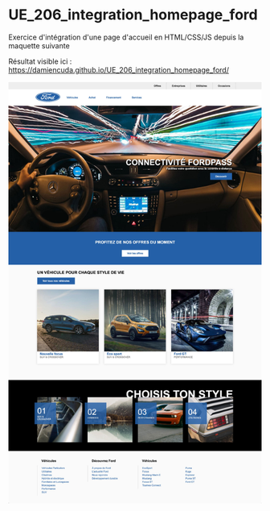 # UE_206_integration_homepage_ford

Exercice d'intégration d'une page d'accueil en HTML/CSS/JS
depuis la maquette suivante

Résultat visible ici : https://damiencuda.github.io/UE_206_integration_homepage_ford/

![alt text](https://raw.githubusercontent.com/DamienCuda/UE_206_integration_homepage_ford/main/maquette.jpg?raw=true)
